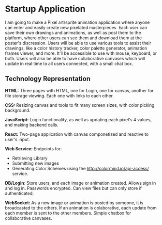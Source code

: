 # Startup Application

I am going to make a Pixel art/sprite animation application where anyone can enter and easily create new pixelated masterpieces. Each user can save their own drawings and animations, as well as post them to the platform, where other users can see them and download them at the poster's discression. Users will be able to use various tools to assist their drawings, like a color history tracker, color palette generator, animation frames viewer, and more. It'll be accessible to use with mouse, keyboard, or both. Users will also be able to have collaborative canvases which will update in real time to all users connected, with a small chat box.

## Technology Representation

**HTML:** Three pages with HTML, one for Login, one for canvas, another for file storage viewing. Each one with links to each other.

**CSS:** Resizing canvas and tools to fit many screen sizes, with color picking background.

**JavaScript:** Login functionality, as well as updating each pixel's 4 values, and making backend calls.

**React:** Two-page application with canvas componetized and reactive to user's input.

**Web Service:** Endpoints for:
 - Retrieving Library
 - Submitting new images
 - Generating Color Schemes using the http://colormind.io/api-access/ service.

**DB/Login:** Store users, and each image or animation created. Allows sign in and log in. Passwords encrypted. Can view files but can only store if authenticated.

**WebSocket:** As a new image or animation is posted by someone, it is broadcasted to the others. If an animation is colaborative, each update from each member is sent to the other members. Simple chatbox for collaborative canvases.
